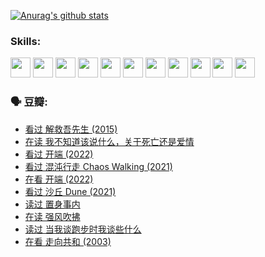 
[![Anurag's github stats](https://github-readme-stats.vercel.app/api?username=w940853815)](https://github.com/anuraghazra/github-readme-stats)

### Skills:

<code><img height="32" src="https://cdn.jsdelivr.net/npm/simple-icons@v5/icons/python.svg"></code>
<code><img height="32" src="https://cdn.jsdelivr.net/npm/simple-icons@v5/icons/javascript.svg"></code>
<code><img height="32" src="https://cdn.jsdelivr.net/npm/simple-icons@v5/icons/django.svg"></code>
<code><img height="32" src="https://cdn.jsdelivr.net/npm/simple-icons@v5/icons/flask.svg"></code>
<code><img height="32" src="https://cdn.jsdelivr.net/npm/simple-icons@v5/icons/vuetify.svg"></code>
<code><img height="32" src="https://cdn.jsdelivr.net/npm/simple-icons@v5/icons/git.svg"></code>
<code><img height="32" src="https://cdn.jsdelivr.net/npm/simple-icons@v5/icons/docker.svg"></code>
<code><img height="32" src="https://cdn.jsdelivr.net/npm/simple-icons@v5/icons/postgresql.svg"></code>
<code><img height="32" src="https://cdn.jsdelivr.net/npm/simple-icons@v5/icons/elasticsearch.svg"></code>
<code><img height="32" src="https://cdn.jsdelivr.net/npm/simple-icons@v5/icons/macos.svg"></code>
<code><img height="32" src="https://cdn.jsdelivr.net/npm/simple-icons@v5/icons/linux.svg"></code>

### 🗣 豆瓣:

<!-- DOUBAN-ACTIVITIES:START -->
- [看过 解救吾先生‎ (2015)](https://www.douban.com/people/136069238/status/3744047085/?_i=43768856)
- [在读 我不知道该说什么，关于死亡还是爱情](https://www.douban.com/people/136069238/status/3742672820/?_i=43768856)
- [看过 开端‎ (2022)](https://www.douban.com/people/136069238/status/3737530861/?_i=43768856)
- [看过 混沌行走 Chaos Walking‎ (2021)](https://www.douban.com/people/136069238/status/3734828206/?_i=43768856)
- [在看 开端‎ (2022)](https://www.douban.com/people/136069238/status/3733533297/?_i=43768856)
- [看过 沙丘 Dune‎ (2021)](https://www.douban.com/people/136069238/status/3726869471/?_i=43768856)
- [读过 置身事内](https://www.douban.com/people/136069238/status/3726223867/?_i=43768856)
- [在读 强风吹拂](https://www.douban.com/people/136069238/status/3725395475/?_i=43768856)
- [读过 当我谈跑步时我谈些什么](https://www.douban.com/people/136069238/status/3715422296/?_i=43768856)
- [在看 走向共和‎ (2003)](https://www.douban.com/people/136069238/status/3711470443/?_i=43768856)
<!-- DOUBAN-ACTIVITIES:END -->
<!--
**w940853815/w940853815** is a ✨ _special_ ✨ repository because its `README.md` (this file) appears on your GitHub profile.

Here are some ideas to get you started:

- 🔭 I’m currently working on ...
- 🌱 I’m currently learning ...
- 👯 I’m looking to collaborate on ...
- 🤔 I’m looking for help with ...
- 💬 Ask me about ...
- 📫 How to reach me: ...
- 😄 Pronouns: ...
- ⚡ Fun fact: ...
-->
